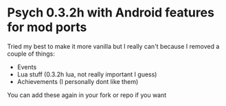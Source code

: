 # Psych 0.3.2h with Android features for mod ports

Tried my best to make it more vanilla but I really can't because I removed a couple of things:

- Events
- Lua stuff (0.3.2h lua, not really important I guess)
- Achievements (I personally dont like them)

You can add these again in your fork or repo if you want